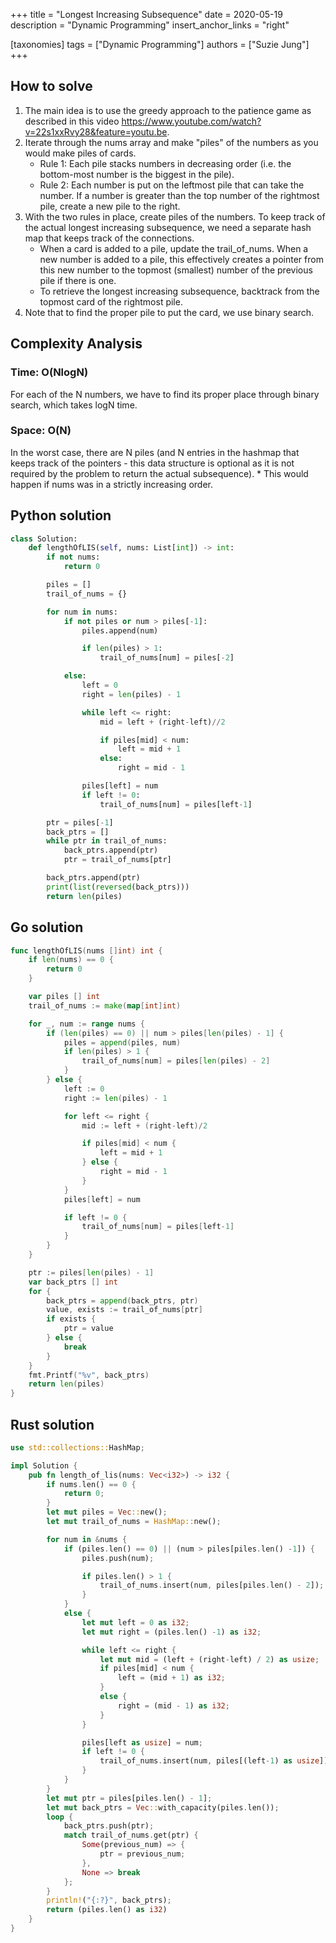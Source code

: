 +++
title = "Longest Increasing Subsequence"
date = 2020-05-19
description = "Dynamic Programming"
insert_anchor_links = "right"

[taxonomies]
tags = ["Dynamic Programming"]
authors = ["Suzie Jung"]
+++

## How to solve

1. The main idea is to use the greedy approach to the patience game as described in this video <https://www.youtube.com/watch?v=22s1xxRvy28&feature=youtu.be>.
2. Iterate through the nums array and make "piles" of the numbers as you would make piles of cards.
    * Rule 1: Each pile stacks numbers in decreasing order (i.e. the bottom-most number is the biggest in the pile).
    * Rule 2: Each number is put on the leftmost pile that can take the number. If a number is greater than the top number of the rightmost pile, create a new pile to the right.
3. With the two rules in place, create piles of the numbers. To keep track of the actual longest increasing subsequence, we need a separate hash map that keeps track of the connections.
    * When a card is added to a pile, update the trail_of_nums. When a new number is added to a pile, this effectively creates a pointer from this new number to the topmost (smallest) number of the previous pile if there is one.
    * To retrieve the longest increasing subsequence, backtrack from the topmost card of the rightmost pile.
4. Note that to find the proper pile to put the card, we use binary search.

## Complexity Analysis

### Time: O(NlogN)

For each of the N numbers, we have to find its proper place through binary search, which takes logN time.

### Space: O(N)

In the worst case, there are N piles (and N entries in the hashmap that keeps track of the pointers - this data structure is optional as it is not required by the problem to return the actual subsequence).
    * This would happen if nums was in a strictly increasing order.

## Python solution

```python
class Solution:
    def lengthOfLIS(self, nums: List[int]) -> int:
        if not nums:
            return 0

        piles = []
        trail_of_nums = {}

        for num in nums:
            if not piles or num > piles[-1]:
                piles.append(num)

                if len(piles) > 1:
                    trail_of_nums[num] = piles[-2]

            else:
                left = 0
                right = len(piles) - 1

                while left <= right:
                    mid = left + (right-left)//2

                    if piles[mid] < num:
                        left = mid + 1
                    else:
                        right = mid - 1

                piles[left] = num
                if left != 0:
                    trail_of_nums[num] = piles[left-1]

        ptr = piles[-1]
        back_ptrs = []
        while ptr in trail_of_nums:
            back_ptrs.append(ptr)
            ptr = trail_of_nums[ptr]

        back_ptrs.append(ptr)
        print(list(reversed(back_ptrs)))
        return len(piles)
```

## Go solution

```go
func lengthOfLIS(nums []int) int {
    if len(nums) == 0 {
        return 0
    }

    var piles [] int
    trail_of_nums := make(map[int]int)

    for _, num := range nums {
        if (len(piles) == 0) || num > piles[len(piles) - 1] {
            piles = append(piles, num)
            if len(piles) > 1 {
                trail_of_nums[num] = piles[len(piles) - 2]
            }
        } else {
            left := 0
            right := len(piles) - 1

            for left <= right {
                mid := left + (right-left)/2

                if piles[mid] < num {
                    left = mid + 1
                } else {
                    right = mid - 1
                }
            }
            piles[left] = num

            if left != 0 {
                trail_of_nums[num] = piles[left-1]
            }
        }
    }

    ptr := piles[len(piles) - 1]
    var back_ptrs [] int
    for {
        back_ptrs = append(back_ptrs, ptr)
        value, exists := trail_of_nums[ptr]
        if exists {
            ptr = value
        } else {
            break
        }
    }
    fmt.Printf("%v", back_ptrs)
    return len(piles)
}
```

## Rust solution

```rust
use std::collections::HashMap;

impl Solution {
    pub fn length_of_lis(nums: Vec<i32>) -> i32 {
        if nums.len() == 0 {
            return 0;
        }
        let mut piles = Vec::new();
        let mut trail_of_nums = HashMap::new();

        for num in &nums {
            if (piles.len() == 0) || (num > piles[piles.len() -1]) {
                piles.push(num);

                if piles.len() > 1 {
                    trail_of_nums.insert(num, piles[piles.len() - 2]);
                }
            }
            else {
                let mut left = 0 as i32;
                let mut right = (piles.len() -1) as i32;

                while left <= right {
                    let mut mid = (left + (right-left) / 2) as usize;
                    if piles[mid] < num {
                        left = (mid + 1) as i32;
                    }
                    else {
                        right = (mid - 1) as i32;
                    }
                }

                piles[left as usize] = num;
                if left != 0 {
                    trail_of_nums.insert(num, piles[(left-1) as usize]);
                }
            }
        }
        let mut ptr = piles[piles.len() - 1];
        let mut back_ptrs = Vec::with_capacity(piles.len());
        loop {
            back_ptrs.push(ptr);
            match trail_of_nums.get(ptr) {
                Some(previous_num) => {
                    ptr = previous_num;
                },
                None => break
            };
        }
        println!("{:?}", back_ptrs);
        return (piles.len() as i32)
    }
}
```
